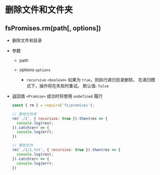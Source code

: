 # 删除文件和文件夹

## fsPromises.rm(path[, options])

+ 删除文件和目录

+ 参数

  + path

  + options `options`

    + `recursive` `<boolean>` 如果为 `true`，则执行递归目录删除。 在递归模式下，操作将在失败时重试。 默认值: `false`

+ 返回值 `<Promise>` 成功时将使用 `undefined` 履行

  ```js
  const { rm } = require('fs/promises');

  // 删除文件夹
  rm('./2', { recursive: true }).then(res => {
    console.log(res);
  }).catch(err => {
    console.log(err);
  })

  // 删除文件
  rm('./1/1.txt', { recursive: true }).then(res => {
    console.log(res);
  }).catch(err => {
    console.log(err);
  })
  ```
